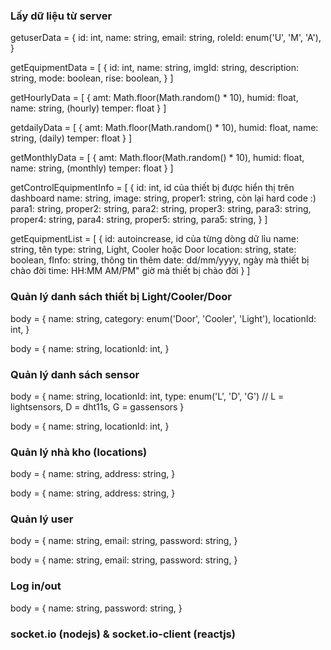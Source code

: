 ### Lấy dữ liệu từ server ###
<!-- get user data -->
<!-- http://localhost:8080/api/warehouses/users/:userId -->
<!-- method: GET -->
<!-- kết quả trả về trong response là một object có dạng -->
getuserData = {
	id: int,
	name: string,
	email: string,
	roleId: enum('U', 'M', 'A'),
}

<!-- get equipmentData (equipment) -->
<!-- http://localhost:8080/api/warehouses/equipment-data/:warehouseId -->
<!-- method: GET -->
<!-- kết quả trả về trong response là một mảng chứa các object có dạng -->
getEquipmentData = [
	{
		id: int,
		name: string,
		imgId: string,
		description: string,
		mode: boolean,
		rise: boolean,
	}
]

<!-- get hourlyData (sensors) -->
<!-- http://localhost:8080/api/warehouses/hourly-data/:warehouseId -->
<!-- method: GET -->
<!-- kết quả trả về trong response là một mảng chứa các object có dạng -->
getHourlyData = [
	{
		amt: Math.floor(Math.random() * 10),
		humid: float,
		name: string, (hourly)
		temper: float
	}
]

<!-- get dailyData (sensors) -->
<!-- http://localhost:8080/api/warehouses/daily-data/:warehouseId -->
<!-- method: GET -->
<!-- kết quả trả về trong response là một mảng chứa các object có dạng -->
getdailyData = [
	{
		amt: Math.floor(Math.random() * 10),
		humid: float,
		name: string, (daily)
		temper: float
	}
]

<!-- get monthlyData (sensors) -->
<!-- http://localhost:8080/api/warehouses/:warehouseId/monthly-data -->
<!-- method: GET -->
<!-- kết quả trả về trong response là một mảng chứa các object có dạng -->
getMonthlyData = [
	{
		amt: Math.floor(Math.random() * 10),
		humid: float,
		name: string, (monthly)
		temper: float
	}
]

<!-- get controll equipment info (light, cooler, door) -->
<!-- http://localhost:8080/api/warehouses/equipment-control/:warehouseId -->
<!-- method: GET -->
<!-- kết quả trả về trong response là một mảng chứa các object có dạng -->
getControlEquipmentInfo = [
	{
		id: int,                    id của thiết bị được hiển thị trên dashboard
		name: string,
		image: string,
		proper1: string,            còn lại hard code :)
		para1: string,
		proper2: string,
		para2: string,
		proper3: string,
		para3: string,
		proper4: string,
		para4: string,
		proper5: string,
		para5: string,
	}
]

<!-- get danh sách các thiết bị light, cooler, door -->
<!-- http://localhost:8080/api/warehouses/equipments/:warehouseId -->
<!-- method: GET -->
<!-- kết quả trả về trong response là một mảng chứa các object có dạng -->
getEquipmentList = [
	{
		id: autoincrease,               id của từng dòng dữ lỉu
		name: string,                   tên
		type: string,                   Light, Cooler hoặc Door
		location: string,
		state: boolean,
		fInfo: string,                  thông tin thêm
		date: dd/mm/yyyy,               ngày mà thiết bị chào đời
		time: HH:MM AM/PM"              giờ mà thiết bị chào đời
	}
]


### Quản lý danh sách thiết bị Light/Cooler/Door
<!-- add light/cooler/door -->
<!-- http://localhost:8080/api/warehouses/equipments/add/:warehouseId -->
<!-- method: POST -->
<!-- data được gửi trong body request có dạng -->
body = {
	name: string,
	category: enum('Door', 'Cooler', 'Light'),
	locationId: int,
}

<!-- update an equipment as light, door, cooler -->
<!-- http://localhost:8080/api/warehouses/equipments/update/:warehouseId/:equipmentId -->
<!-- method: PUT -->
<!-- data được gửi trong body request có dạng -->
body = {
	name: string,
	locationId: int,
}

<!-- delete an equipment light/door/cooler -->
<!-- http://localhost:8080/api/warehouses/equipments/delete/:warehouseId/:equipmentId -->
<!-- DELETE -->
<!-- không có dữ liệu được gửi trong body hay params -->


### Quản lý danh sách sensor
<!-- add a new sensor -->
<!-- http://localhost:8080/api/warehouses/sensors/:warehouseId -->
<!-- method: POST -->
<!-- data được gửi trong body request có dạng -->
body = {
	name: string,
	locationId: int,
	type: enum('L', 'D', 'G')	// L = lightsensors, D = dht11s, G = gassensors
}

<!-- update a sensor -->
<!-- http://localhost:8080/api/warehouses/sensors/update/:warehouseId/:sensorId -->
<!-- method: PUT -->
<!-- data được gửi trong body request có dạng -->
body = {
	name: string,
	locationId: int,
}

<!-- delete an sensor as light sensor, gas sensor or dht11 -->
<!-- http://localhost:8080/api/warehouses/sensors/delete/:warehouseId/:sensorId -->
<!-- DELETE -->
<!-- không có dữ liệu được gửi trong body hay params -->


### Quản lý nhà kho (locations)
<!-- add a new warehouse -->
<!-- http::/localhost:8080/api/warehouses/warehouses/add -->
<!-- method: POST -->
<!-- data được gửi trong body request có dạng -->
body = {
	name: string,
	address: string,
}

<!-- update a warehouse -->
<!-- http::/localhost:8080/api/warehouses/warehouses/update/:warehouseId -->
<!-- method: PUT -->
<!-- data được gửi trong body request có dạng -->
body = {
	name: string,
	address: string,
}

<!-- delete a warehouse -->
<!-- http://localhost:8080/api/warehouses/warehouses/delete/:warehouseId -->
<!-- DELETE -->
<!-- không có dữ liệu được gửi trong body hay params -->


### Quản lý user ###
<!-- register a new account -->
<!-- http::/localhost:8080/api/warehouses/users/register -->
<!-- method: POST -->
<!-- data được gửi trong body request có dạng -->
body = {
	name: string,
	email: string,
	password: string,
}

<!-- update an user -->
<!-- http::/localhost:8080/api/warehouses/users/update/:userId -->
<!-- method: PUT -->
<!-- data được gửi trong body request có dạng -->
body = {
	name: string,
	email: string,
	password: string,
}

<!-- delete an user -->
<!-- http::/localhost:8080/api/warehouses/users/delete/:userId -->
<!-- method: DELETE -->
<!-- data được gửi trong body request có dạng -->


### Log in/out ###
<!-- Log in to the system -->
<!-- http::/localhost:8080/api/warehouse/users/login -->
<!-- method: POST -->
body = {
	name: string,
	password: string,
}

<!-- Log out -->
<!-- http::/localhost:8080/api/warehouse/users/logout/:userId -->
<!-- method: GET -->











### socket.io (nodejs) & socket.io-client (reactjs) ###
<!-- VÍ DỤ THẾ :v -->
<!-- ### SOCKET.IO & SOCKET.IO-CLIENT ###
ví dụ có 2 đối tượng là server và client

- tên sự kiện client connect to server
	connection
	server.on('connection', (socket) => {...})				phía nodejs
- tên sự kiện client disconnect to server
	disconnection
	server.on('disconnection', () => {})			phía nodejs
- tên sự kiện server publish data message cho client
	sendDataServer
	server.emit('sendDataServer', data)				phía nodejs
- tên sự kiện server subscribe data message từ client
	receiveDataClient
	server.on('receiveDataClient', (data) => {})	phía nodejs
- tên sự kiện client publish data message cho server
	sendDataClient
	client.emit('sendDataClient', data)				phía reactjs
- tên sự kiện server subscribe data message từ client
	receiveDataServer
	client.on('receiveDataServer', (data) => {})	phía reactjs -->
